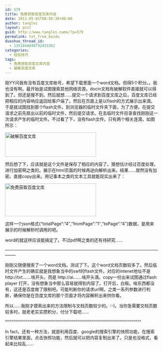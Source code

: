 ```yaml
---
id: 579
title: 免费获取百度文库内容
date: 2011-05-01T08:50:38+00:00
author: tanglei
layout: post
guid: http://www.tanglei.name/?p=579
permalink: txt_from_baidu
duoshuo_thread_id:
  - 1351844048792453362
categories:
  - 经验技巧
tags:
  - 免费获取百度文库内容
  - 破解百度文库
---
```

刚YY问我有没有百度文库帐号，希望下载里面一个word文档。但得5个积分。。我也没有啊。最开始是试图搜索其他网络资源。docin文档有破解软件直接就可以得到了。但还是搜不到。然后就想……提交一个请求到百度文库之后，百度文库已经把相应的内容响应返回给客户端了。然后在页面上是以flash的方式展示出来滴。于是就试图找到那个flash文件。到浏览器的临时文件夹下面，为了方便。在提交请求之前先扇出以前的临时文件，然后提交请求。在去临时文件目录查找刚刚这一次请求产生的临时文件。不过看了下，没有flash文件。只有两个相关连滴，如图所示：

[<img class="size-medium wp-image-580" title="wk" src="http://www.tanglei.name/wp-content/uploads/2011/05/wk-300x80.jpg" alt="破解百度文库" width="300" height="80" />](http://www.tanglei.name/wp-content/uploads/2011/05/wk.jpg)

然后想了下，应该就是这个文件是保存了相应的内容了。猜想估计经过百度处理，进行加密啊之类的。展示在html页面的时候再逆向解析出来。结果……居然没有加密。直接copy出来。用记事本之类的文本工具就能现实出来了：

[<img class="size-medium wp-image-581" title="baid" src="http://www.tanglei.name/wp-content/uploads/2011/05/baid-300x108.jpg" alt="免费获取百度文库" width="300" height="108" />](http://www.tanglei.name/wp-content/uploads/2011/05/baid.jpg)

这样一个json格式{&#8220;totalPage&#8221;:&#8221;4&#8243;,&#8221;fromPage&#8221;:&#8221;1&#8243;,&#8221;toPage&#8221;:&#8221;4&#8243;}数据，是用来展示的时候解析时调用的吧。

word的就这样应该能搞定了。不过pdf啊之类的还有待研究……

&#8212;&#8212;&#8212;&#8212;&#8212;&#8212;&#8212;&#8212;&#8212;&#8212;&#8212;&#8212;&#8212;&#8212;&#8212;&#8212;&#8212;&#8212;&#8212;&#8212;&#8212;&#8212;&#8212;&#8212;&#8212;&#8212;&#8212;&#8212;&#8212;&#8212;&#8212;&#8212;&#8212;&#8212;&#8212;&#8212;&#8212;&#8212;&#8211;

刚刚又随便搜索了一个word文档，测试了下。这个word文档页数较多了。然后临时文件产生的确实就是我想象当中的swf的flash文件。对应的intenet地址不是http://txt.……啥开头，而是 http://ai.……啥开头滴。copy一份出来试图通过flash player 打开，没有想象当中那么容易就得到内容了。打开后，白板。啥东西都没有，这还是百度做了限制吧。可能判断你的请求url啊，之类一系列参数进行判断，确保你是在百度文库的那个页面才将内容解析出来供你看。

所以……我刚才摸索出来的方法限制与文档页数较少的。:-)。当你急需要文档页数较多时，就老老实实攒积分，付分下载吧……

^^^^^^^^^^^^^^^^^^^^^^^^^^^^^^^^^^^^^^^^^^^^^^^^^^^^^^^^^^^^^^^^^^^^

In fact，还有一种方法，就是利用百度、google的搜索引擎的快照功能，在搜索引擎结果里面，点击快照功能，然后就可以把内容复制出来了。只是也没格式，看起来比较乱……
